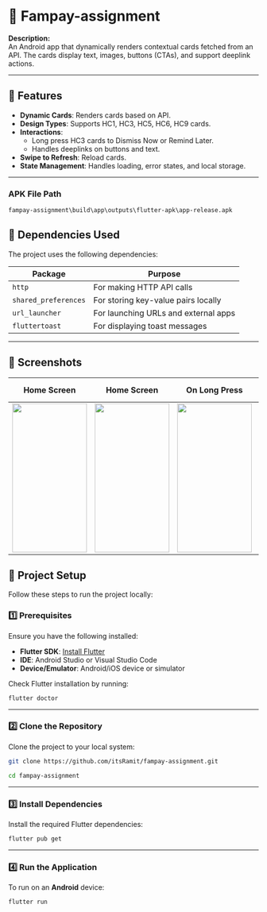 # 📱 **Fampay-assignment**

**Description:**  
An Android app that dynamically renders contextual cards fetched from an API. The cards display text, images, buttons (CTAs), and support deeplink actions.

---

## 🚀 Features  

- **Dynamic Cards**: Renders cards based on API. 
- **Design Types**: Supports HC1, HC3, HC5, HC6, HC9 cards. 
- **Interactions**:
    - Long press HC3 cards to Dismiss Now or Remind Later.
    - Handles deeplinks on buttons and text.
- **Swipe to Refresh**: Reload cards.
- **State Management**: Handles loading, error states, and local storage.


---

### APK File Path
```bash
fampay-assignment\build\app\outputs\flutter-apk\app-release.apk
```



## 🔑 Dependencies Used  

The project uses the following dependencies:  

| **Package**            | **Purpose**                       |
|-------------------------|-----------------------------------|
| `http`                 | For making HTTP API calls                       |
| `shared_preferences`             | For storing key-value pairs locally              |
| `url_launcher`         | For launching URLs and external apps                    |
| `fluttertoast` | 	For displaying toast messages               |


---

## 📸 Screenshots  

| **Home Screen**             | **Home Screen**               | **On Long Press**               | **Drag to refresh**               |**On Buttom Click**               |**On Action button click**               |
|-----------------------------|-----------------------------|-----------------------------|-----------------------------|-----------------------------|-----------------------------|
| <img src="https://github.com/user-attachments/assets/27b7d86e-673b-4b17-9f99-8218d6bcaf34" width="150" height="300" /> | <img src="https://github.com/user-attachments/assets/fbfe481d-8efc-4c3c-b8d7-1c9a30823ce4" width="150" height="300" /> | <img src="https://github.com/user-attachments/assets/077902ac-4b5a-48f0-86b0-3818af556786" width="150" height="300" /> | <img src="https://github.com/user-attachments/assets/4b6084e0-5018-4541-89f8-9be414408dd4" width="150" height="300" /> |<img src="https://github.com/user-attachments/assets/d02cc20a-5b85-4ddb-897f-45a3a72ec380" width="150" height="300"/>|<img src="https://github.com/user-attachments/assets/859ef2b0-94c5-48ef-aa2d-1545960c5eb7" width="150" height="300"/>



## 📂 Project Setup  

Follow these steps to run the project locally:

### 1️⃣ **Prerequisites**  

Ensure you have the following installed:  
- **Flutter SDK**: [Install Flutter](https://flutter.dev/docs/get-started/install)  
- **IDE**: Android Studio or Visual Studio Code  
- **Device/Emulator**: Android/iOS device or simulator  

Check Flutter installation by running:  
```bash
flutter doctor
```

---

### 2️⃣ **Clone the Repository**  
Clone the project to your local system:  
```bash
git clone https://github.com/itsRamit/fampay-assignment.git
```
```bash
cd fampay-assignment
```

---

### 3️⃣ **Install Dependencies**  
Install the required Flutter dependencies:  
```bash
flutter pub get
```

---

### 4️⃣ **Run the Application**  

To run on an **Android** device:  
```bash
flutter run
```
